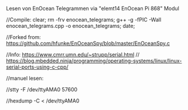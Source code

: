 Lesen von EnOcean Telegrammen via "elemt14 EnOcean Pi 868" Modul


//Compile: clear; rm -frv enocean_telegrams; g++ -g -fPIC -Wall enocean_telegrams.cpp -o enocean_telegrams; date;


//Forked from: https://github.com/hfunke/EnOceanSpy/blob/master/EnOceanSpy.c


//Info: https://www.cmrr.umn.edu/~strupp/serial.html
// 		https://blog.mbedded.ninja/programming/operating-systems/linux/linux-serial-ports-using-c-cpp/


//manuel lesen:

//stty -F /dev/ttyAMA0 57600

//hexdump -C < /dev/ttyAMA0
